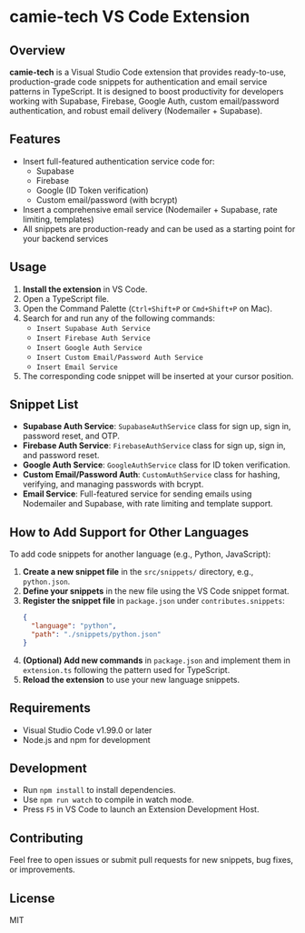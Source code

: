 # camie-tech VS Code Extension

## Overview

**camie-tech** is a Visual Studio Code extension that provides ready-to-use, production-grade code snippets for authentication and email service patterns in TypeScript. It is designed to boost productivity for developers working with Supabase, Firebase, Google Auth, custom email/password authentication, and robust email delivery (Nodemailer + Supabase).

## Features

- Insert full-featured authentication service code for:
  - Supabase
  - Firebase
  - Google (ID Token verification)
  - Custom email/password (with bcrypt)
- Insert a comprehensive email service (Nodemailer + Supabase, rate limiting, templates)
- All snippets are production-ready and can be used as a starting point for your backend services

## Usage

1. **Install the extension** in VS Code.
2. Open a TypeScript file.
3. Open the Command Palette (`Ctrl+Shift+P` or `Cmd+Shift+P` on Mac).
4. Search for and run any of the following commands:
   - `Insert Supabase Auth Service`
   - `Insert Firebase Auth Service`
   - `Insert Google Auth Service`
   - `Insert Custom Email/Password Auth Service`
   - `Insert Email Service`
5. The corresponding code snippet will be inserted at your cursor position.

## Snippet List

- **Supabase Auth Service**: `SupabaseAuthService` class for sign up, sign in, password reset, and OTP.
- **Firebase Auth Service**: `FirebaseAuthService` class for sign up, sign in, and password reset.
- **Google Auth Service**: `GoogleAuthService` class for ID token verification.
- **Custom Email/Password Auth**: `CustomAuthService` class for hashing, verifying, and managing passwords with bcrypt.
- **Email Service**: Full-featured service for sending emails using Nodemailer and Supabase, with rate limiting and template support.

## How to Add Support for Other Languages

To add code snippets for another language (e.g., Python, JavaScript):

1. **Create a new snippet file** in the `src/snippets/` directory, e.g., `python.json`.
2. **Define your snippets** in the new file using the VS Code snippet format.
3. **Register the snippet file** in `package.json` under `contributes.snippets`:
   ```json
   {
     "language": "python",
     "path": "./snippets/python.json"
   }
   ```
4. **(Optional) Add new commands** in `package.json` and implement them in `extension.ts` following the pattern used for TypeScript.
5. **Reload the extension** to use your new language snippets.

## Requirements

- Visual Studio Code v1.99.0 or later
- Node.js and npm for development

## Development

- Run `npm install` to install dependencies.
- Use `npm run watch` to compile in watch mode.
- Press `F5` in VS Code to launch an Extension Development Host.

## Contributing

Feel free to open issues or submit pull requests for new snippets, bug fixes, or improvements.

## License

MIT
